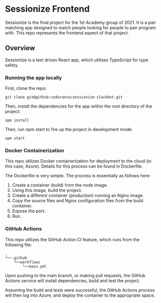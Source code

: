 
# Sessionize Frontend

Sessionize is the final project for the 1st Academy group of 2021. It is a pair matching app designed to match people looking for people to pair program with.
This repo represents the frontend aspect of that project.

## Overview

Sessionize is a test driven React app, which utilizes TypeScript for type safety.

### Running the app locally

First, clone the repo:

```shell
git clone git@github:codurance/sessionize-slackbot.git
```

Then, install the dependencies for the app within the root directory of the project:

```shell
npm install
```

Then, run npm start to fire up the project in development mode:

```shell
npm start
```

### Docker Containerization

This repo utilizes Docker containerization for deployment to the cloud (in this case, Azure). Details for this process can be found in Dockerfile.

The Dockerfile is very simple. The process is essentially as follows here:

1. Create a container (build) from the node image.
2. Using this image, build the project.
3. Create a different container (production) running an Nginx image.
4. Copy the source files and Nginx configuration files from the build container.
5. Expose the port.
6. Run.

### GitHub Actions

This repo utilizes the GitHub Action CI feature, which runs from the following file:

```
.
└──.github
    └──workflows
        └──main.yml
```

Upon pushing to the main branch, or making pull requests, the GitHub Actions service will install dependencies, build and test the project.

Assuming the build and tests were successful, the GitHub Actions process will then log into Azure, and deploy the container to the appropriate space.

